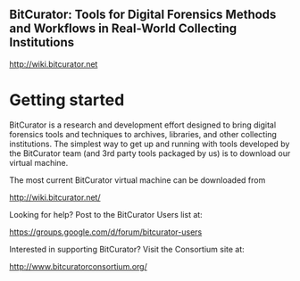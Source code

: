 BitCurator: Tools for Digital Forensics Methods and Workflows in Real-World Collecting Institutions
---------------------------------------------------------------------------------------------------
<http://wiki.bitcurator.net>

# Getting started

BitCurator is a research and development effort designed to bring digital forensics tools and techniques to archives, libraries, and other collecting institutions. The simplest way to get up and running with tools developed by the BitCurator team (and 3rd party tools packaged by us) is to download our virtual machine.

The most current BitCurator virtual machine can be downloaded from

  http://wiki.bitcurator.net/

Looking for help? Post to the BitCurator Users list at:

  https://groups.google.com/d/forum/bitcurator-users

Interested in supporting BitCurator? Visit the Consortium site at:
  
  http://www.bitcuratorconsortium.org/

